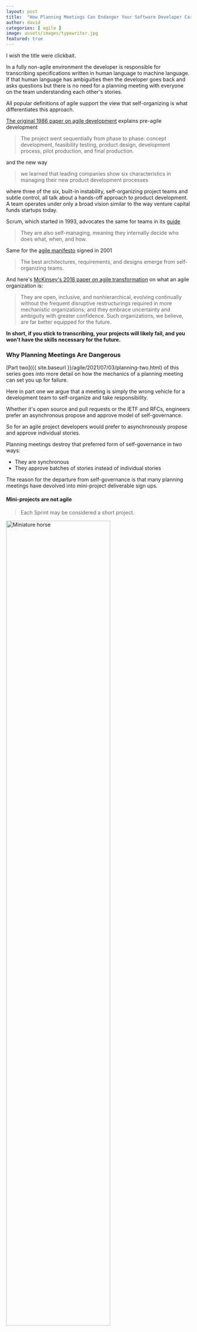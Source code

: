 ```yaml
---
layout: post
title:  "How Planning Meetings Can Endanger Your Software Developer Career - Part One"
author: david
categories: [ agile ]
image: assets/images/typewriter.jpg
featured: true
---
```

I wish the title were clickbait.

In a fully non-agile environment the developer is responsible for transcribing
specifications written in human language to machine language. If that
human language has ambiguities then the developer goes back and asks questions but
there is no need for a planning meeting with everyone on the team understanding each other's stories.

All popular definitions of agile support the view that self-organizing is what 
differentiates this approach.

[The original 1986 paper on agile development](https://hbr.org/1986/01/the-new-new-product-development-game) explains pre-agile development

>The project went sequentially from phase to phase: concept development, feasibility testing, product design, development process, pilot production, and final production.

and the new way

>we learned that leading companies show six characteristics in managing their new product development processes

where three of the six, built-in instability, self-organizing project teams and subtle control,
all talk about a hands-off approach to product development. A team operates under only a broad vision
similar to the way venture capital funds startups today.

Scrum, which started in 1993, advocates the same for teams in its [guide](https://scrumguides.org/scrum-guide.html)

>They are also self-managing, meaning they internally decide who does what, when, and how.

Same for the [agile manifesto](https://agilemanifesto.org/principles.html) signed in 2001

>The best architectures, requirements, and designs emerge from self-organizing teams.

And here's [McKinsey's 2018 paper on agile transformation](https://www.mckinsey.com/~/media/mckinsey/business%20functions/organization/our%20insights/leading%20agile%20transformation%20the%20new%20capabilities%20leaders%20need%20to%20build/leading-agile-transformation-the-new-capabilities-leaders-need-to-build-21st-century-organizations.pdf)
on what an agile organization is:
>They are open, inclusive, and nonhierarchical, evolving continually without the frequent disruptive restructurings required in more mechanistic organizations; and they embrace uncertainty and ambiguity with greater confidence. Such organizations, we believe, are far better equipped for the future.

**In short, if you stick to transcribing, your projects will likely fail, and
you won't have the skills necessary for the future.**

### Why Planning Meetings Are Dangerous
[Part two]({{ site.baseurl }}/agile/2021/07/03/planning-two.html) of this series
goes into more detail on how the mechanics of a planning meeting can
set you up for failure.

Here in part one we argue that a meeting is simply the wrong vehicle for
a development team to self-organize and take responsibility.

Whether it's open source and pull requests or the IETF and RFCs, engineers
prefer an asynchronous propose and approve model of self-governance.

So for an agile project developers would prefer to asynchronously propose and approve individual stories.

Planning meetings destroy that preferred form of self-governance in two ways:
* They are synchronous
* They approve batches of stories instead of individual stories

The reason for the departure from self-governance is that many planning meetings have devolved into 
mini-project deliverable sign ups.

#### Mini-projects are not agile
> Each Sprint may be considered a short project.

<img src="{{ site.baseurl }}/assets/images/miniature-horse.jpg" alt="Miniature horse" style="width: 75%;" />

It's easy to understand how agile came to be associated with mini-projects.
If the goal is quicker feedback then it seems at first like a mini-project allows that. (Unless you 
need to ride the horse.)

As I go a long way to establish above the main finding of agile is that getting a team to take
responsibility and self-organize to solve a problem is the fastest, best way. Instead, mini-projects just
command and control transcribers to produce mini crap.

Potentially even old style phased development with its clearly defined roles will outperform 
mini-projects where no one takes responsibility.

#### The only safe part of a planning meeting
If your team wants to meet together with a product owner occasionally to ask questions that's okay.
Though it would be better if that discussion were offline, or the meeting at least recorded.

All the rest of a planning meeting risks reducing a team's ability to think for themselves and adapt and
change. 

At some point your organization attempted to adopt a system to give developers more responsibility. 
So we suggest discussing with your team what would best work (and seeing what Uclusion offers).